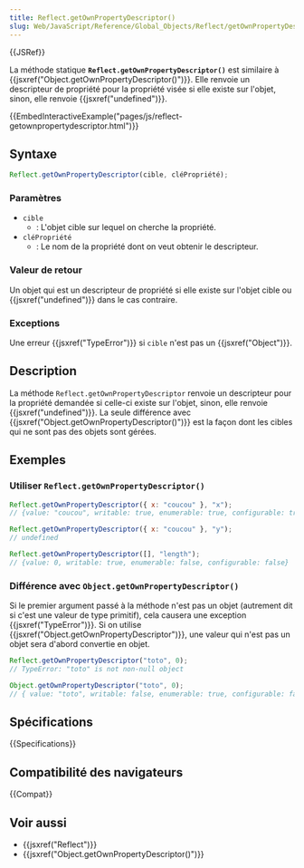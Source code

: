 ```yaml
---
title: Reflect.getOwnPropertyDescriptor()
slug: Web/JavaScript/Reference/Global_Objects/Reflect/getOwnPropertyDescriptor
---
```


{{JSRef}}

La méthode statique **`Reflect.getOwnPropertyDescriptor()`** est similaire à {{jsxref("Object.getOwnPropertyDescriptor()")}}. Elle renvoie un descripteur de propriété pour la propriété visée si elle existe sur l'objet, sinon, elle renvoie {{jsxref("undefined")}}.

{{EmbedInteractiveExample("pages/js/reflect-getownpropertydescriptor.html")}}

## Syntaxe

```js
Reflect.getOwnPropertyDescriptor(cible, cléPropriété);
```

### Paramètres

- `cible`
  - : L'objet cible sur lequel on cherche la propriété.
- `cléPropriété`
  - : Le nom de la propriété dont on veut obtenir le descripteur.

### Valeur de retour

Un objet qui est un descripteur de propriété si elle existe sur l'objet cible ou {{jsxref("undefined")}} dans le cas contraire.

### Exceptions

Une erreur {{jsxref("TypeError")}} si `cible` n'est pas un {{jsxref("Object")}}.

## Description

La méthode `Reflect.getOwnPropertyDescriptor` renvoie un descripteur pour la propriété demandée si celle-ci existe sur l'objet, sinon, elle renvoie {{jsxref("undefined")}}. La seule différence avec {{jsxref("Object.getOwnPropertyDescriptor()")}} est la façon dont les cibles qui ne sont pas des objets sont gérées.

## Exemples

### Utiliser `Reflect.getOwnPropertyDescriptor()`

```js
Reflect.getOwnPropertyDescriptor({ x: "coucou" }, "x");
// {value: "coucou", writable: true, enumerable: true, configurable: true}

Reflect.getOwnPropertyDescriptor({ x: "coucou" }, "y");
// undefined

Reflect.getOwnPropertyDescriptor([], "length");
// {value: 0, writable: true, enumerable: false, configurable: false}
```

### Différence avec `Object.getOwnPropertyDescriptor()`

Si le premier argument passé à la méthode n'est pas un objet (autrement dit si c'est une valeur de type primitif), cela causera une exception {{jsxref("TypeError")}}. Si on utilise {{jsxref("Object.getOwnPropertyDescriptor")}}, une valeur qui n'est pas un objet sera d'abord convertie en objet.

```js
Reflect.getOwnPropertyDescriptor("toto", 0);
// TypeError: "toto" is not non-null object

Object.getOwnPropertyDescriptor("toto", 0);
// { value: "toto", writable: false, enumerable: true, configurable: false }
```

## Spécifications

{{Specifications}}

## Compatibilité des navigateurs

{{Compat}}

## Voir aussi

- {{jsxref("Reflect")}}
- {{jsxref("Object.getOwnPropertyDescriptor()")}}
